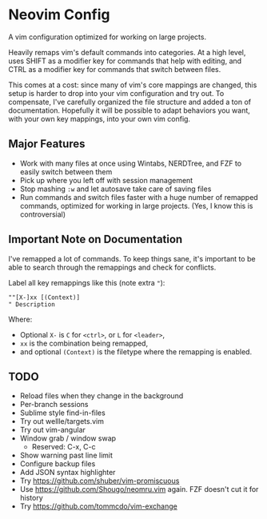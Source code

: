 # Neovim Config

A vim configuration optimized for working on large projects.

Heavily remaps vim's default commands into categories. At a high level, uses
SHIFT as a modifier key for commands that help with editing, and CTRL as a
modifier key for commands that switch between files.

This comes at a cost: since many of vim's core mappings are changed, this setup
is harder to drop into your vim configuration and try out. To compensate, I've
carefully organized the file structure and added a ton of documentation.
Hopefully it will be possible to adapt behaviors you want, with your own key
mappings, into your own vim config.


## Major Features

* Work with many files at once using Wintabs, NERDTree, and FZF to easily
  switch between them
* Pick up where you left off with session management
* Stop mashing `:w` and let autosave take care of saving files
* Run commands and switch files faster with a huge number of remapped commands,
  optimized for working in large projects. (Yes, I know this is controversial)


## Important Note on Documentation

I've remapped a lot of commands. To keep things sane, it's important to be able
to search through the remappings and check for conflicts.

Label all key remappings like this (note extra `"`):

```
""[X-]xx [(Context)]
" Description
```

Where:

* Optional `X-` is `C` for `<ctrl>`, or `L` for `<leader>`,
* `xx` is the combination being remapped,
* and optional `(Context)` is the filetype where the remapping is enabled.


## TODO

* Reload files when they change in the background
* Per-branch sessions
* Sublime style find-in-files
* Try out wellle/targets.vim
* Try out vim-angular
* Window grab / window swap
  * Reserved: C-x, C-c
* Show warning past line limit
* Configure backup files
* Add JSON syntax highlighter
* Try https://github.com/shuber/vim-promiscuous
* Use https://github.com/Shougo/neomru.vim again. FZF doesn't cut it for history
* Try https://github.com/tommcdo/vim-exchange
